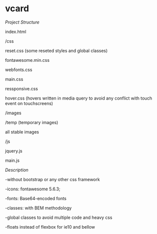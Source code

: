 # vcard
*Project Structure*

index.html

/css

reset.css (some reseted styles and global classes)

fontawesome.min.css

webfonts.css

main.css

ressponsive.css

hover.css (hovers written in media query to avoid any conflict with touch event on touchscreens)


/images

/temp (temporary images)

all stable images

/js

jquery.js

main.js

*Description*

-without bootstrap or any other css framework

-icons: fontawesome 5.6.3;

-fonts: Base64-encoded fonts

-classes: with BEM methodology

-global classes to avoid multiple code and heavy css

-floats instead of flexbox for ie10 and bellow
